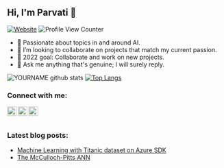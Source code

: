 ## Hi, I'm Parvati 👋

[![Website](https://img.shields.io/badge/Goal-Focussing-green?style=flat-square)](https://google.com)
![Profile View Counter](https://komarev.com/ghpvc/?username=parvatijay2901)

- 🔭 Passionate about topics in and around AI.  
- 👯 I’m looking to collaborate on projects that match my current passion. 
- 🌱 2022 goal: Collaborate and work on new projects. 
- 💬 Ask me anything that's genuine; I will surely reply. 

![YOURNAME github stats](https://github-readme-stats.vercel.app/api?username=parvatijay2901&show_icons=true&hide_border=true&theme=vue)
[![Top Langs](https://github-readme-stats.vercel.app/api/top-langs/?username=parvatijay2901&theme=vue&hide_border=true)](https://github.com/parvatijay2901/github-readme-stats)
### Connect with me:
[<img align="left" alt="codeSTACKr | LinkedIn" width="22px" src="https://cdn.jsdelivr.net/npm/simple-icons@v3/icons/linkedin.svg" />](https://www.linkedin.com/in/parvati-jayakumar/)
[<img align="left" alt="codeSTACKr | Medium" width="22px" src="https://cdn.jsdelivr.net/npm/simple-icons@v3/icons/medium.svg" />](https://parvatijay2901medium.com/)
[<img align="left" alt="codeSTACKr | Gmail" width="22px" src="https://cdn.jsdelivr.net/npm/simple-icons@v3/icons/gmail.svg" />](parvatijay2901@gmail.com)
<br />
<br />

### Latest blog posts:
- [Machine Learning with Titanic dataset on Azure SDK](https://parvatijay2901.medium.com/machine-learning-with-titanic-dataset-on-azure-117dc9073976)
- [The McCulloch-Pitts ANN](https://parvatijay2901.medium.com/the-mcculloch-pitts-ann-ba8c887769fc)
